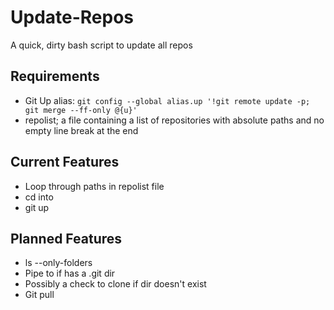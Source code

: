 # Update-Repos

A quick, dirty bash script to update all repos

## Requirements

  * Git Up alias: `git config --global alias.up '!git remote update -p; git merge --ff-only @{u}'`
  * repolist; a file containing a list of repositories with absolute paths and no empty line break at the end

## Current Features

  * Loop through paths in repolist file
  * cd into
  * git up

## Planned Features

  * ls --only-folders
  * Pipe to if has a .git dir
  * Possibly a check to clone if dir doesn't exist
  * Git pull

